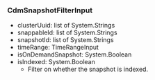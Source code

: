 ### CdmSnapshotFilterInput
- clusterUuid: list of System.Strings
- snappableId: list of System.Strings
- snapshotId: list of System.Strings
- timeRange: TimeRangeInput
- isOnDemandSnapshot: System.Boolean
- isIndexed: System.Boolean
  - Filter on whether the snapshot is indexed.
